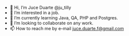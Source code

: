 - 👋 Hi, I’m Juce Duarte @ju_tilly
- 👀 I’m interested in a job.
- 🌱 I’m currently learning Java, QA, PHP and Postgres.
- 💞️ I’m looking to collaborate on any work.
- 📫 How to reach me by e-mail juce.duarte.f@gmail.com

<!---
ju-tilly/ju-tilly is a ✨ special ✨ repository because its `README.md` (this file) appears on your GitHub profile.
You can click the Preview link to take a look at your changes.
--->
